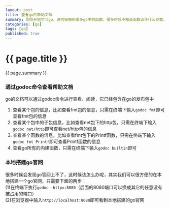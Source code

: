 ```yaml
---
layout: post
title: 查看go的帮助文档
summary: 刚刚开始学习go，进而接触到很多go中的函数，很多时候不知道函数该传什么参数，有什么返回值，这个时候就可以查看go的帮助文档了。
categories: [go]
tags: [go]
published: true
---
```


# {{ page.title }} #
{{ page.summary }}

### 通过godoc命令查看帮助文档 ###
go的文档可以通过godoc命令进行查看、阅读，它已经包含在go的发布包中  
1. 查看某个包的信息，比如查看fmt包的信息，只需在终端下输入`godoc fmt`即可查看fmt包的信息  
2. 查看某个包中的子包信息，比如查看net包下的http包，只需在终端下输入`godoc net/http`即可查看net/http包的信息  
3. 查看某个函数的信息，比如查看fmt包下的Printf函数，只需在终端下输入`godoc fmt Printf`即可查看Printf函数的信息  
4. 查看go所有的内建函数，只需在终端下输入`godoc builtin`即可  

### 本地搭建go官网 ###
很多时候会发现go官网上不了，这时候该怎么办呢，其实我们可以很方便的在本地搭建一个go官网，只需要下面的两步：  
(1)在终端下执行`godoc -http=:8080`（后面的8080端口可以换成其它的任意没有被占用的端口）  
(2)在浏览器中输入`http://localhost:8080`即可看到本地搭建的go官网
